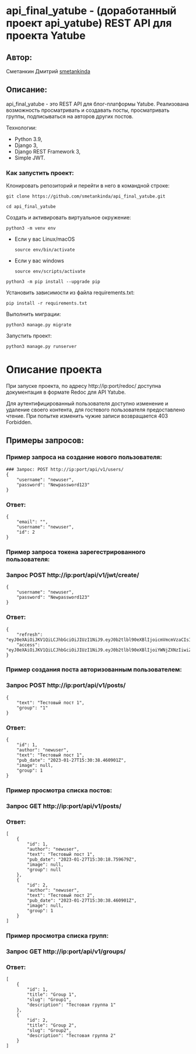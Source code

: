 # api_final_yatube - (доработанный проект api_yatube) REST API для проекта Yatube

## Автор:
Сметанкин Дмитрий [smetankinda](https://github.com/smetankinda)

## Описание:
api_final_yatube - это REST API для блог-платформы Yatube. Реализована возможность просматривать и создавать посты, просматривать группы, подписываться на авторов других постов.

Технологии:
- Python 3.9, 
- Django 3, 
- Django REST Framework 3,
- Simple JWT. 

### Как запустить проект:

Клонировать репозиторий и перейти в него в командной строке:

```
git clone https://github.com/smetankinda/api_final_yatube.git
```

```
cd api_final_yatube
```

Cоздать и активировать виртуальное окружение:

```
python3 -m venv env
```

* Если у вас Linux/macOS

    ```
    source env/bin/activate
    ```

* Если у вас windows

    ```
    source env/scripts/activate
    ```

```
python3 -m pip install --upgrade pip
```

Установить зависимости из файла requirements.txt:

```
pip install -r requirements.txt
```

Выполнить миграции:

```
python3 manage.py migrate
```

Запустить проект:

```
python3 manage.py runserver
```

# Описание проекта

При запуске проекта, по адресу http://ip:port/redoc/ доступна документация в формате Redoc для API Yatube.

Для аутентифицированный пользователя доступно изменение и удаление своего контента, для гостевого пользователя предоставлено чтение. При попытке изменить чужие записи возвращается 403 Forbidden.

## Примеры запросов:

### Пример запроса на создание нового пользователя:
```
### Запрос: POST http://ip:port/api/v1/users/
{
    "username": "newuser",
    "password": "Newpassword123"
}
```
### Ответ:
```
{
    "email": "",
    "username": "newuser",
    "id": 2
}
```
### Пример запроса токена зарегестрированного пользователя:
### Запрос POST http://ip:port/api/v1/jwt/create/
```
{
    "username": "newuser",
    "password": "Newpassword123"
}
```
### Ответ:
```
{
    "refresh": "eyJ0eXAiOiJKV1QiLCJhbGciOiJIUzI1NiJ9.eyJ0b2tlbl90eXBlIjoicmVmcmVzaCIsImV4cCI6MTY3NDg0OTUyMCwianRpIjoiOGJhYzA1MDkyOTA5NDJmY2FjYTZkZTI4ZGQ4OTlmODEiLCJ1c2VyX2lkIjoyfQ.w.....",
    "access": "eyJ0eXAiOiJKV1QiLCJhbGciOiJIUzI1NiJ9.eyJ0b2tlbl90eXBlIjoiYWNjZXNzIiwiZXhwIjoxNjc0ODQ5NTIwLCJqdGkiOiI2YzhjMDM3NTU0Njg0NjdmOWViOTU0MWUzYjg3YmZiMiIsInVzZXJfaWQiOjJ9.1....."
}
```
### Пример создания поста авторизованным пользователем:
### Запрос POST http://ip:port/api/v1/posts/
```
{
    "text": "Тестовый пост 1",
    "group": "1"
}
```
### Ответ:
```
{
    "id": 1,
    "author": "newuser",
    "text": "Тестовый пост 1",
    "pub_date": "2023-01-27T15:30:38.460901Z",
    "image": null,
    "group": 1
}
```
### Пример просмотра списка постов:
### Запрос GET http://ip:port/api/v1/posts/
### Ответ:
```
[
    {
        "id": 1,
        "author": "newuser",
        "text": "Тестовый пост 1",
        "pub_date": "2023-01-27T15:30:18.759679Z",
        "image": null,
        "group": null
    },
    {
        "id": 2,
        "author": "newuser",
        "text": "Тестовый пост 2",
        "pub_date": "2023-01-27T15:30:38.460901Z",
        "image": null,
        "group": 1
    }
]
```
### Пример просмотра списка групп:
### Запрос GET http://ip:port/api/v1/groups/
### Ответ:
```
[
    {
        "id": 1,
        "title": "Group 1",
        "slug": "Group1",
        "description": "Тестовая группа 1"
    },
    {
        "id": 2,
        "title": "Group 2",
        "slug": "Group2",
        "description": "Тестовая группа 2"
    }
]
```
